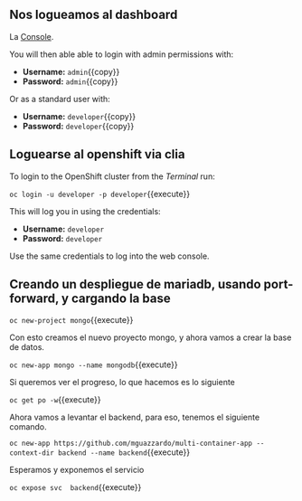 ## Nos logueamos al dashboard 

La [Console](https://console-openshift-console-[[HOST_SUBDOMAIN]]-443-[[KATACODA_HOST]].environments.katacoda.com). 

You will then able able to login with admin permissions with:

* **Username:** ``admin``{{copy}}
* **Password:** ``admin``{{copy}}

Or as a standard user with:

* **Username:** ``developer``{{copy}}
* **Password:** ``developer``{{copy}}

## Loguearse al openshift via clia


To login to the OpenShift cluster from the _Terminal_ run:

``oc login -u developer -p developer``{{execute}}

This will log you in using the credentials:

* **Username:** ``developer``
* **Password:** ``developer``

Use the same credentials to log into the web console.

## Creando un despliegue de mariadb, usando port-forward, y cargando la base

``oc new-project mongo``{{execute}}

Con esto creamos el nuevo proyecto mongo, y ahora vamos a crear la base de datos.

``oc new-app mongo --name mongodb``{{execute}}


Si queremos ver el progreso, lo que hacemos es lo siguiente

``oc get po -w``{{execute}}

Ahora vamos a levantar el backend, para eso, tenemos el siguiente comando.


``oc new-app https://github.com/mguazzardo/multi-container-app --context-dir backend --name backend``{{execute}}

Esperamos y exponemos el servicio

``oc expose svc  backend``{{execute}}
